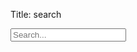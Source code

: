 Title: search

<input type="text" data-stork="sitesearch" placeholder="Search...">
<br>
<div data-stork="sitesearch-output"></div>
